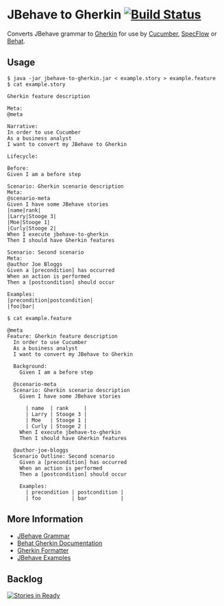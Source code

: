 JBehave to Gherkin [![Build Status](https://travis-ci.org/adaptive-logic/jbehave-to-gherkin.png?branch=master)](https://travis-ci.org/adaptive-logic/jbehave-to-gherkin)
==================

Converts JBehave grammar to [Gherkin]((https://github.com/cucumber/cucumber/wiki/Gherkin)) for use by [Cucumber](https://github.com/cucumber/cucumber), [SpecFlow](https://github.com/techtalk/SpecFlow) or [Behat](https://github.com/Behat/Behat).

Usage
-----

```shell
$ java -jar jbehave-to-gherkin.jar < example.story > example.feature
$ cat example.story
```

```
Gherkin feature description

Meta:
@meta

Narrative:
In order to use Cucumber
As a business analyst
I want to convert my JBehave to Gherkin

Lifecycle:

Before:
Given I am a before step

Scenario: Gherkin scenario description
Meta:
@scenario-meta
Given I have some JBehave stories
|name|rank|
|Larry|Stooge 3|
|Moe|Stooge 1|
|Curly|Stooge 2|
When I execute jbehave-to-gherkin
Then I should have Gherkin features

Scenario: Second scenario
Meta:
@author Joe Bloggs
Given a [precondition] has occurred
When an action is performed
Then a [postcondition] should occur

Examples:
|precondition|postcondition|
|foo|bar|
```

```shell
$ cat example.feature
```

```
@meta
Feature: Gherkin feature description
  In order to use Cucumber
  As a business analyst
  I want to convert my JBehave to Gherkin

  Background: 
    Given I am a before step

  @scenario-meta
  Scenario: Gherkin scenario description
    Given I have some JBehave stories

      | name  | rank     |
      | Larry | Stooge 3 |
      | Moe   | Stooge 1 |
      | Curly | Stooge 2 |
    When I execute jbehave-to-gherkin
    Then I should have Gherkin features

  @author-joe-bloggs
  Scenario Outline: Second scenario
    Given a [precondition] has occurred
    When an action is performed
    Then a [postcondition] should occur

    Examples: 
      | precondition | postcondition |
      | foo          | bar           |
```

More Information
----------------

* [JBehave Grammar](http://jbehave.org/reference/stable/grammar.html)
* [Behat Gherkin Documentation](http://docs.behat.org/guides/1.gherkin.html)
* [Gherkin Formatter](https://github.com/cucumber/gherkin)
* [JBehave Examples](http://git.codehaus.org/gitweb.cgi?p=jbehave-core.git;a=tree;f=examples/core/src/main/java/org/jbehave/examples/core/stories)

Backlog
-------

[![Stories in Ready](https://badge.waffle.io/adaptive-logic/jbehave-to-gherkin.png?label=ready)](https://waffle.io/adaptive-logic/jbehave-to-gherkin)
